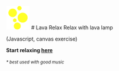 <img src="https://raw.githubusercontent.com/afranceschetti/lava-relax/master/favico.png" height='64px' alt="Lava Relax!"/>
# Lava Relax
Relax with lava lamp

(Javascript, canvas exercise)

**Start relaxing [here](http://afranceschetti.github.io/quik/)** 

<p><small><i>* best used with good music</i></small></p>

